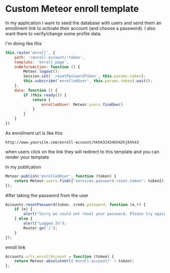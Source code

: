 # Custom Meteor enroll template

In my application I want to seed the database with users and send them an enrollment link to activate their account (and choose a password). I also want them to verify/change some profile data.

I'm doing like this

```javascript
this.route('enroll', {
    path: '/enroll-account/:token',
    template: 'enroll_page',
    onBeforeAction: function () {
        Meteor.logout();
        Session.set('_resetPasswordToken', this.params.token);
        this.subscribe('enrolledUser', this.params.token).wait();
    },
    data: function () {
        if (this.ready()) {
            return {
                enrolledUser: Meteor.users.findOne()
            }
        }
    }
})
```

As enrollment url is like this

```
http://www.yoursite.com/enroll-account/hkhk32434kh42hjkhk43
```

when users click on the link they will redirect to this template and you can render your template

In my publication

```javascript
Meteor.publish('enrolledUser', function (token) {
    return Meteor.users.find({"services.password.reset.token": token});
});
```

After taking the password from the user

```javascript
Accounts.resetPassword(token, creds.password, function (e,r) {
    if (e) {
        alert("Sorry we could not reset your password. Please try again.");
    } else {
        alert("Logged In");
        Router.go('/');
    }
});
```

enroll link

```javascript
Accounts.urls.enrollAccount = function (token) {
    return Meteor.absoluteUrl('enroll-account/' + token);
};
```
